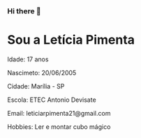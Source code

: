 ### Hi there 👋

<!--
**leticiapimenta01/leticiapimenta01** is a ✨ _special_ ✨ repository because its `README.md` (this file) appears on your GitHub profile.
 
Here are some ideas to get you started:

- 🔭 I’m currently working on ...
- 🌱 I’m currently learning ...
- 👯 I’m looking to collaborate on ...
- 🤔 I’m looking for help with ...
- 💬 Ask me about ...
- 📫 How to reach me: ...
- 😄 Pronouns: ...
- ⚡ Fun fact: ...
--><!DOCTYPE html>
<html>
<body>
    <h1>Sou a Letícia Pimenta</h1>
    <p>Idade: 17 anos </p>
    <p>Nascimeto: 20/06/2005</p>
    <p>Cidade: Marília - SP</p>
    <p>Escola: ETEC Antonio Devisate</p>
    <p>Email: leticiarpimenta21@gmail.com</p>
    <p>Hobbies: Ler e montar cubo mágico</p>
</body>
</html>

